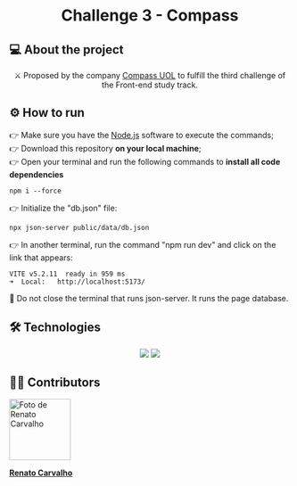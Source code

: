 <div align="center">
<h1><b>Challenge 3 - Compass</b></h1>
</div>

## 💻 About the project
<div align="center">
<section>⚔️ Proposed by the company <a href="https://compass.uol/pt/home">Compass UOL</a> to fulfill the third challenge of the Front-end study track.</section>
</div>

## ⚙️ How to run

<section>👉 Make sure you have the <a href="https://nodejs.org/en">Node.js</a> software to execute the commands;</section>
<section>👉 Download this repository <b>on your local machine</b>;</section>
<section>👉 Open your terminal and run the following commands to <b>install all code dependencies</b></section>

    npm i --force

<section>👉 Initialize the "db.json" file:</section>

    npx json-server public/data/db.json

<section>👉 In another terminal, run the command "npm run dev" and click on the link that appears: </section>

    VITE v5.2.11  ready in 959 ms
    ➜  Local:   http://localhost:5173/

<section>🚫 Do not close the terminal that runs json-server. It runs the page database.</section>

## 🛠️ Technologies

<div align="center">
<img src="https://skillicons.dev/icons?i=html,ts,react,tailwindcss,git,figma" />
<img src="https://skillicons.dev/icons?i=nodejs,aws,firebase,redux,jest,vite">
</div>

## 👨‍💻 Contributors

<div>
<a href="https://github.com/RenatoAC2004" title="Renato Carvalho">
<img src="https://avatars.githubusercontent.com/u/108144847?v=4" width="110px" alt="Foto de Renato Carvalho"/>
  <p>
    <b>Renato Carvalho</b>
  </p>
</a>
</div>

